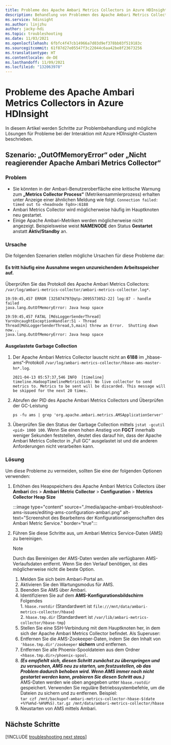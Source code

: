 ```yaml
---
title: Probleme des Apache Ambari Metrics Collectors in Azure HDInsight
description: Behandlung von Problemen des Apache Ambari Metrics Collectors in Azure HDInsight
ms.service: hdinsight
ms.author: linjzhu
author: jacky-hdi
ms.topic: troubleshooting
ms.date: 11/03/2021
ms.openlocfilehash: 6fbfc4f47cb14966a7d03d9ef378bb03f519183c
ms.sourcegitcommit: 61f87d27e05547f3c22044c6aa42be8f23673256
ms.translationtype: HT
ms.contentlocale: de-DE
ms.lasthandoff: 11/09/2021
ms.locfileid: "132063978"
---
```

# <a name="apache-ambari-metrics-collector-issues-in-azure-hdinsight"></a>Probleme des Apache Ambari Metrics Collectors in Azure HDInsight

In diesem Artikel werden Schritte zur Problembehandlung und mögliche Lösungen für Probleme bei der Interaktion mit Azure HDInsight-Clustern beschrieben.

## <a name="scenario-outofmemoryerror-or-unresponsive-apache-ambari-metrics-collector"></a>Szenario: „OutOfMemoryError“ oder „Nicht reagierender Apache Ambari Metrics Collector“

### <a name="issue"></a>Problem

* Sie könnten in der Ambari-Benutzeroberfläche eine kritische Warnung zum **„Metrics Collector Process“** (Metrikensammlerprozess) erhalten unter Anzeige einer ähnlichen Meldung wie folgt.
    `Connection failed: timed out to <headnode fqdn>:6188`
* Ambari Metrics Collector wird möglicherweise häufig im Hauptknoten neu gestartet.
* Einige Apache Ambari-Metriken werden möglicherweise nicht angezeigt. Beispielsweise weist **NAMENODE** den Status **Gestartet** anstatt **Aktiv/Standby** an. 


### <a name="cause"></a>Ursache

Die folgenden Szenarien stellen mögliche Ursachen für diese Probleme dar:

#### <a name="an-out-of-memory-exception-happens-frequently"></a>Es tritt häufig eine Ausnahme wegen unzureichendem Arbeitsspeicher auf.

Überprüfen Sie das Protokoll des Apache Ambari Metrics Collectors: `/var/log/ambari-metrics-collector/ambari-metrics-collector.log*`.

```
19:59:45,457 ERROR [325874797@qtp-2095573052-22] log:87 - handle failed
java.lang.OutOfMemoryError: Java heap space

19:59:45,457 FATAL [MdsLoggerSenderThread] YarnUncaughtExceptionHandler:51 - Thread Thread[MdsLoggerSenderThread,5,main] threw an Error.  Shutting down now...
java.lang.OutOfMemoryError: Java heap space
```

#### <a name="busy-garbage-collection"></a>Ausgelastete Garbage Collection

1. Der Apache Ambari Metrics Collector lauscht nicht an **6188** im „hbase-ams“-Protokoll `/var/log/ambari-metrics-collector/hbase-ams-master-hn*.log`.

   ```
   2021-04-13 05:57:37,546 INFO  [timeline] timeline.HadoopTimelineMetricsSink: No live collector to send metrics to. Metrics to be sent will be discarded. This message will be skipped for the next 20 times.
   ```
   
2. Abrufen der PID des Apache Ambari Metrics Collectors und Überprüfen der GC-Leistung

   ```
   ps -fu ams | grep 'org.apache.ambari.metrics.AMSApplicationServer'
   ```
       
3. Überprüfen Sie den Status der Garbage Collection mittels `jstat -gcutil <pid> 1000 100`. Wenn Sie einen hohen Anstieg von **FGCT** innerhalb weniger Sekunden feststellen, deutet dies darauf hin, dass der Apache Ambari Metrics Collector in „Full GC“ ausgelastet ist und die anderen Anforderungen nicht verarbeiten kann.

### <a name="resolution"></a>Lösung

Um diese Probleme zu vermeiden, sollten Sie eine der folgenden Optionen verwenden:

1. Erhöhen des Heapspeichers des Apache Ambari Metrics Collectors über **Ambari** des  > **Ambari Metric Collector** > **Configuration** > **Metrics Collector Heap Size**

   :::image type="content" source="./media/apache-ambari-troubleshoot-ams-issues/editing-ams-configuration-ambari.png" alt-text="Screenshot des Bearbeitens der Konfigurationseigenschaften des Ambari Metric Service." border="true":::

2. Führen Sie diese Schritte aus, um Ambari Metrics Service-Daten (AMS) zu bereinigen.

   > [!NOTE]
   > Durch das Bereinigen der AMS-Daten werden alle verfügbaren AMS-Verlaufsdaten entfernt. Wenn Sie den Verlauf benötigen, ist dies möglicherweise nicht die beste Option.

   1.  Melden Sie sich beim Ambari-Portal an.  
    1.  Aktivieren Sie den Wartungsmodus für AMS.  
    2.  Beenden Sie AMS über Ambari.  
    3.  Identifizieren Sie auf dem **AMS-Konfigurationsbildschirm** Folgendes  
                1. `hbase.rootdir` (Standardwert ist `file:///mnt/data/ambari-metrics-collector/hbase`)  
                2. `hbase.tmp.dir` (Standardwert ist `/var/lib/ambari-metrics-collector/hbase-tmp`)  
   2. Stellen Sie eine SSH-Verbindung mit dem Hauptknoten her, in dem sich der Apache Ambari Metrics Collector befindet. Als Superuser:
    1. Entfernen Sie die AMS-Zookeeper-Daten, indem Sie den Inhalt von `'hbase.tmp.dir'/zookeeper` **sichern** und entfernen.
    2. Entfernen Sie alle Phoenix-Spooldateien aus dem Ordner `<hbase.tmp.dir>/phoenix-spool`. 
    3. ***(Es empfiehlt sich, diesen Schritt zunächst zu überspringen und zu versuchen, AMS neu zu starten, um festzustellen, ob das Problem dadurch behoben wird. Wenn AMS immer noch nicht gestartet werden kann, probieren Sie diesen Schritt aus.)***  
            AMS-Daten werden wie oben angegeben unter `hbase.rootdir` gespeichert. Verwenden Sie reguläre Betriebssystembefehle, um die Dateien zu sichern und zu entfernen. Beispiel:     
            `tar czf /mnt/backupof-ambari-metrics-collector-hbase-$(date +%Y%m%d-%H%M%S).tar.gz /mnt/data/ambari-metrics-collector/hbase`  
   3.  Neustarten von AMS mittels Ambari.


## <a name="next-steps"></a>Nächste Schritte

[!INCLUDE [troubleshooting next steps](../includes/hdinsight-troubleshooting-next-steps.md)]
